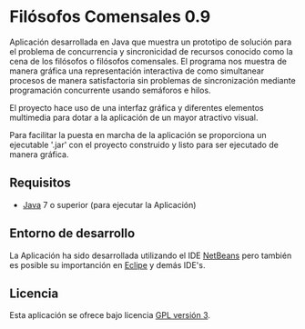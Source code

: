 Filósofos Comensales 0.9
================================

Aplicación desarrollada en Java que muestra un prototipo de solución para el problema 
de concurrencia y sincronicidad de recursos conocido como la cena de los filósofos o 
filósofos comensales. El programa nos muestra de manera gráfica una representación
interactiva de como simultanear procesos de manera satisfactoria sin problemas de
sincronización mediante programación concurrente usando semáforos e hilos.

El proyecto hace uso de una interfaz gráfica y diferentes elementos multimedia para dotar
a la aplicación de un mayor atractivo visual.

Para facilitar la puesta en marcha de la aplicación se proporciona un ejecutable '.jar' con el 
proyecto construido y listo para ser ejecutado de manera gráfica.

## Requisitos
- [Java] 7 o superior (para ejecutar la Aplicación)

## Entorno de desarrollo
La Aplicación ha sido desarrollada utilizando el IDE [NetBeans] pero también es posible su 
importanción en [Eclipe] y demás IDE's.

## Licencia
Esta aplicación se ofrece bajo licencia [GPL versión 3].

[GPL versión 3]: https://www.gnu.org/licenses/gpl-3.0.en.html
[NetBeans]: https://netbeans.org/
[Eclipe]: https://eclipse.org/
[Java]: https://www.java.com/
